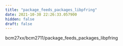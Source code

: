 ```yaml
---
title: "package_feeds_packages_libpfring"
date: 2021-10-30 22:26:33.057900
hidden: false
draft: false
---
```


bcm27xx/bcm2711/package_feeds_packages_libpfring

